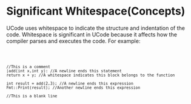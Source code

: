 # Significant Whitespace(Concepts)

UCode uses whitespace to indicate the structure and indentation of the code. Whitespace is significant in UCode because it affects how the compiler parses and executes the code. For example:


<code>


    //This is a comment
    |add(int x,int y): //A newline ends this statement
    return x + y; //A whitespace indicates this block belongs to the function

    int result = add(2,3); //A newline ends this expression
    Fmt::Print(result); //Another newline ends this expression

    //This is a blank line

</code>